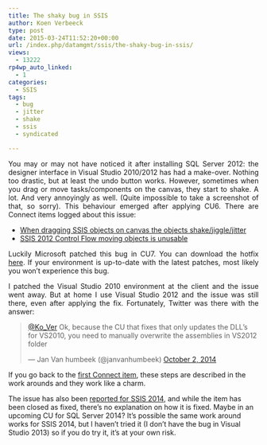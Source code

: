 ```yaml
---
title: The shaky bug in SSIS
author: Koen Verbeeck
type: post
date: 2015-03-24T11:52:20+00:00
url: /index.php/datamgmt/ssis/the-shaky-bug-in-ssis/
views:
  - 13222
rp4wp_auto_linked:
  - 1
categories:
  - SSIS
tags:
  - bug
  - jitter
  - shake
  - ssis
  - syndicated

---
```

<p style="text-align: justify">
  You may or may not have noticed it after installing SQL Server 2012: the designer interface in Visual Studio 2010/2012 has had a make-over. Nothing too drastic, but at least the undo button works. However, sometimes when you drag or move tasks/components on the canvas, they start to shake. A lot. And very annoyingly as well. (Quite impossible to take a screenshot of that, so sorry). This behaviour emerged after applying CU6. There are Connect items logged about this issue:
</p>

  * [When dragging SSIS objects on canvas the objects shake/jiggle/jitter][1]
  * [SSIS 2012 Control Flow moving objects is unusable][2]

<p style="text-align: justify">
  Luckily Microsoft patched this bug in CU7. You can download the hotfix <a href="https://support.microsoft.com/en-us/kb/2883424/en-us?wa=wsignin1.0">here</a>. If your environment is up-to-date with the latest patches, most likely you won&#8217;t experience this bug.
</p>

<p style="text-align: justify">
  I patched the Visual Studio 2010 environment at the client and the issue went away. But at home I use Visual Studio 2012 and the issue was still there, even after applying the fix. Fortunately, Twitter was there with the answer:
</p>

<blockquote class="twitter-tweet" lang="en">
  <p>
    <a href="https://twitter.com/Ko_Ver">@Ko_Ver</a> Ok, because the CU that fixes that only updates the DLL&#8217;s for VS2010, you need to manually overwrite the assemblies in VS2012 folder
  </p>
  
  <p>
    — Jan Van humbeek (@janvanhumbeek) <a href="https://twitter.com/janvanhumbeek/status/517569881672544256">October 2, 2014</a>
  </p>
</blockquote>

If you go back to the [first Connect item][1], these steps are described in the work arounds and they work like a charm.

The issue has also been [reported for SSIS 2014][3], and while the item has been closed as fixed, there&#8217;s no explanation on how it is fixed. Maybe in an upcoming CU for SQL Server 2014? It&#8217;s possible the same work around works for SSIS 2014, but I haven&#8217;t tried it (I don&#8217;t have the bug in Visual Studio 2013) so if you do try it, it&#8217;s at your own risk.

 [1]: https://connect.microsoft.com/SQLServer/feedback/details/790470/when-dragging-ssis-objects-on-canvas-the-objects-shake-jiggle-jitter
 [2]: https://connect.microsoft.com/SQLServer/feedback/details/776664/ssis-2012-control-flow-moving-objects-is-unusable
 [3]: https://connect.microsoft.com/SQLServer/feedback/details/1013088/ssis-2014-control-flow-moving-objects-is-unusable